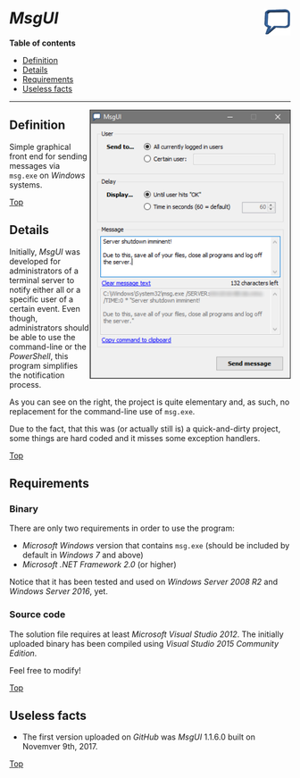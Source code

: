 # *MsgUI* <img src="https://github.com/urbanware-org/msgui/blob/master/Source/MsgUI/Resources/Logo/MsgUI_48x48.png" alt="MsgUI logo" height="48px" width="48px" align="right"/>

**Table of contents**
* [Definition](#definition)
* [Details](#details)
* [Requirements](#requirements)
* [Useless facts](#useless-facts)

----

<img src="https://github.com/urbanware-org/msgui/blob/master/Source/MsgUI/Resources/Images/MsgUI.png" alt="MsgUI" align="right"/>

## Definition

Simple graphical front end for sending messages via `msg.exe` on _Windows_ systems.

[Top](#msgui-)

## Details

Initially, _MsgUI_ was developed for administrators of a terminal server to notify either all or a specific user of a certain event. Even though, administrators should be able to use the command-line or the _PowerShell_, this program simplifies the notification process.

As you can see on the right, the project is quite elementary and, as such, no replacement for the command-line use of `msg.exe`.

Due to the fact, that this was (or actually still is) a quick-and-dirty project, some things are hard coded and it misses some exception handlers.

[Top](#msgui-)

## Requirements

### Binary

There are only two requirements in order to use the program:

 * _Microsoft Windows_ version that contains `msg.exe` (should be included by default in _Windows 7_ and above)
 * _Microsoft .NET Framework 2.0_ (or higher)

Notice that it has been tested and used on _Windows Server 2008 R2_ and _Windows Server 2016_, yet.

### Source code

The solution file requires at least _Microsoft Visual Studio 2012_. The initially uploaded binary has been compiled using _Visual Studio 2015 Community Edition_.

Feel free to modify!

[Top](#msgui-)

## Useless facts

* The first version uploaded on *GitHub* was *MsgUI* 1.1.6.0 built on Novemver 9th, 2017.

[Top](#msgui-)

